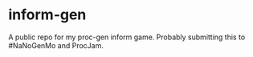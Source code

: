 # inform-gen
A public repo for my proc-gen inform game. Probably submitting this to #NaNoGenMo and ProcJam.
